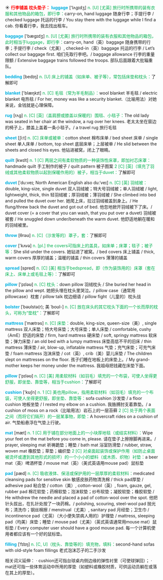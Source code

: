 ☀ <font color="red">**行李铺盖 枕头垫子：**</font>
<font color="sky blue">**luggage**</font> ['lʌɡɪdӡ] 
<font color="#00b050">n. [U] [尤英] 旅行时所携带的装有衣服和其他物品的箱包，即行李：</font>carry-on, hand luggage 随身行李；手提行李 / checked luggage 托运的行李 / You stay there with the luggage while I find a cab. 你看着行李，我去找出租车。

<font color="sky blue">**baggage**</font> ['bæɡɪdӡ] 
<font color="#00b050">n. [U] [尤美] 旅行时所携带的装有衣服和其他物品的箱包，此时相当于luggage，即行李：</font>carry-on, hand（英）baggage 随身携带的行李；手提行李 / check（尤美）, checked-in（英）baggage 托运的行李 / Let’s collect our baggage first. 咱们先取行李吧。/ baggage allowance 行李的重量限额 / Extensive baggage trains followed the troops. 部队后面跟着大批辎重队。

<font color="sky blue">**bedding**</font> [bedɪŋ] 
<font color="#00b050">n. [U] 床上的铺盖（如床单、被子等），常包括床垫和枕头：</font>了解即可

<font color="sky blue">**blanket**</font> ['blæŋkɪt] 
<font color="#00b050">n. [C] 毛毯（常为羊毛制品）：</font>wool blanket 羊毛毯 / electric blanket 电热毯 / For her, money was like a security blanket.（比喻用法）对她来说，金钱就是心理保障。
           
<font color="sky blue">**rug**</font> [rʌg]
<font color="#00b050">n. [C] [英]（盖肩膀或膝盖以保暖的）围毯、小毯子：</font>The old lady was seated in her chair at the window, a rug over her knees. 老太太坐在窗边的椅子上，膝盖上盖着一条小毯子。/ a travel rug 旅行毛毯

<font color="sky blue">**sheet**</font> [ʃi:t] 
<font color="#00b050">n. [C] 床单或被单：</font>cotton sheet 棉布床单 / bed sheet 床单 / single sheet 单人床单 / bottom, top sheet 底层床单；上层被单 / He slid between the sheets and closed his eyes. 他钻进被窝，闭上了眼睛。

<font color="sky blue">**quilt**</font> [kwɪlt] 
<font color="#00b050">n. 1 [C] 两层之间有柔软物质的一种装饰性床罩，即加衬芯床罩：</font>handmade quilt 手工制作的被子 / quilt pattern 被子图案 <font color="#00b050">2 [C] [英]（填充了羽绒或其他柔软物质以起到保暖作用的）被子，相当于duvet：</font>了解即可
           
<font color="sky blue">**duvet**</font> [ˈdu:veɪ; North American English also du:ˈveɪ]
<font color="#00b050">n. [C] [英] 羽绒被：</font>double, king-size, single duvet 双人羽绒被；特大号羽绒被；单人羽绒被 / light, lightweight, thick, thin 轻羽绒被；厚羽绒被；薄羽绒被 / She climbed into bed and pulled the duvet over her. 她爬上床，拉过羽绒被盖到身上。/ He flung/threw back the duvet and got out of bed. 他忽地掀开羽绒被下了床。/ duvet cover (= a cover that you can wash, that you put over a duvet) 羽绒被被套 / He snuggled down under/beneath the warm duvet. 他舒适地躺在暖和的羽绒被里。

<font color="sky blue">**throw**</font> [θrəʊ] 
<font color="#00b050">n. [C]（沙发等的）罩子，套：</font>了解即可

<font color="sky blue">**cover**</font> ['kʌvə] 
<font color="#00b050">n. [pl.] the covers可指床上的盖具，如床单；床罩；毯子；被子等：</font>She slid under the covers. 她钻进了被窝。/ bed covers 床上铺盖 / thick, warm covers 厚厚的铺盖；温暖的铺盖 / thin covers 薄薄的铺盖

<font color="sky blue">**spread**</font> [spred] 
<font color="#00b050">n. [C] [美] 相当于bedspread，即（作为装饰用的）床罩（套在床上、床单上或毛毯上等）：</font>了解即可

<font color="sky blue">**pillow**</font> ['pɪləʊ] 
<font color="#00b050">n. [C] 枕头：</font>down pillow 羽绒枕头 / She buried her head in the pillow and wept. 她把头埋在枕头里哭泣。/ pillow case（通常用pillowcase）枕套 / pillow talk 枕边细语 / pillow fight（儿童的）枕头战
           
<font color="sky blue">**bolster**</font> [ˈbəʊlstə(r); 美 ˈboʊl-]
<font color="#00b050">n. [C] 放在床头的其它枕头下面的一个长而厚的枕头，可称为“垫枕”：</font>了解即可
           
<font color="sky blue">**mattress**</font> [ˈmætrəs]
<font color="#00b050">n. [C] 床垫：</font>double, king-size, queen-size（美）, single mattress 双人床垫；特大号床垫；大号床垫；单人床垫 / comfortable, cushy（AmE）舒适的床垫 / firm, hard mattress 硬床垫 / soft, springy mattress 软床垫；弹力床垫 / an old bed with a lumpy mattress 床垫高低不平的旧床 / thin mattress 薄床垫 / air, blow-up, inflatable mattress 气垫；充气床垫；可充气床垫 / foam mattress 泡沫床垫 / cot（英）, crib（美）婴儿床垫 / The children slept on mattresses on the floor. 孩子们睡在地板上的床垫上。/ My grand-mother keeps her money under the mattress. 我祖母把钱藏在床垫下面。

<font color="sky blue">**pillow**</font> ['pɪləʊ] 
<font color="#00b050">n. [C] [美] 用柔软材料（如羽毛）填充的一个布袋，可使人坐得更舒服，即坐垫、靠垫等，相当于cushion：</font>了解即可

<font color="sky blue">**cushion**</font> ['kʊʃn] 
<font color="#00b050">n. 1 [C] 美也用pillow，指用柔软材料（如羽毛）填充的一个布袋，可使人坐得更舒服，即坐垫、靠垫等：</font>sofa cushion 沙发垫 / a floor cushion 地板坐垫 / I rested my elbow on a cushion. 我胳膊肘支着靠垫。/ a cushion of moss on a rock（比喻用法）岩石上的一层苔藓 <font color="#00b050">2 [C] 处于两个表面之间（而将它们隔开）的一层某事物，即垫：</font>A hovercraft rides on a cushion of air. 气垫船悬浮在气垫上行驶。

<font color="sky blue">**mat**</font> [mæt] 
<font color="#00b050">n. 1 [C] 用于铺在部分地面上的一小块厚地毯（或结实材料）：</font>Wipe your feet on the mat before you come in, please. 请在垫子上擦擦脚再进来。/ prayer, sleeping mat 祈祷跪垫；睡垫 / bath mat 浴室防滑垫 / rubber, straw, woven mat 橡胶垫；草垫；编织垫 <font color="#00b050">2 [C] 对桌面起装饰或保护作用（如防止桌面被烫坏或遭到其他形式的损坏）的一个小小的塑料（或木质、织物）衬垫：</font>a beer mat（英）啤酒杯垫 / mouse mat（英）（美式英语用mouse pad）鼠标垫 
           
<font color="sky blue">**pad**</font> [pæd]
<font color="#00b050">n. [C] 吸收液体、保洁或保护用的一层厚厚的柔软材料：</font>medicated cleansing pads for sensitive skin 敏感皮肤药物清洗棉 / thick pad厚垫 / adhesive pad 粘合垫 / cotton（美）, cotton-wool（英）, foam, gauze, gel, rubber pad 棉花软垫；药棉软垫；泡沫软垫；纱布软垫；凝胶软垫；橡胶软垫 / He withdrew the needle and placed a pad of cotton-wool over the spot. 他把针头拔出，在扎针处按了一块药棉。/ polishing, scouring, steel-wool pad 抛光布；清洗巾；钢丝棉擦 / menstrual（尤美）, sanitary pad 月经垫；卫生巾 / incontinence pad（尤英）（大小便失禁病人用的）护理垫 / mattress, sleeping pad（均美）床垫；睡垫 / mouse pad（尤美）（英式英语通常用mouse mat）鼠标垫 / Every computer user should have a good mouse pad. 每一个计算机使用者都应该有一个好的鼠标垫。
           
<font color="sky blue">**filling**</font> [ˈfɪlɪŋ]
<font color="#00b050">n. [C, U]（枕头、靠垫等的）填充物，填料：</font>second-hand sofas with old-style foam fillings 老式泡沫芯子的二手沙发

相关词义延伸：
· cushion还可指台球桌内侧边缘的弹性衬里（可使球弹回）；
· mat还可指一些体育运动中所用的厚垫（如塑料或橡胶材质，可供运动员躺在或落在其上的厚垫）。
